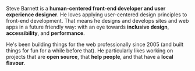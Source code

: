 Steve Barnett is a **human-centered front-end developer and user experience designer**. He loves applying user-centered design principles to front-end development. That means he designs and develops sites and web apps in a future friendly way: with an eye towards **inclusive design**, **accessibility**, and **performance**.

He's been building things for the web professionally since 2005 (and built things for fun for a while before that). He particularly likes working on projects that are **open source**, that **help people**, and that have a **local flavour**.
